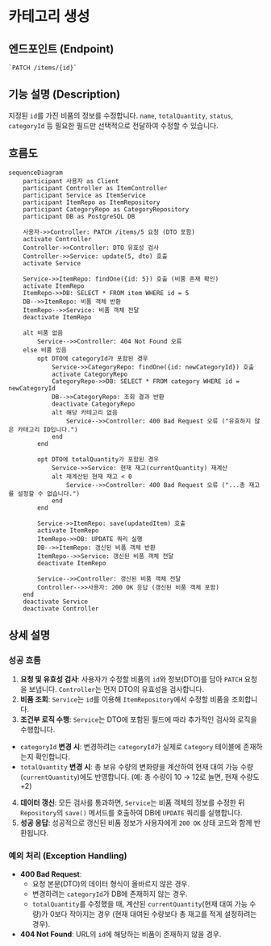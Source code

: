 # 카테고리 생성

## 엔드포인트 (Endpoint)

    `PATCH /items/{id}`

## 기능 설명 (Description)

지정된 `id`를 가진 비품의 정보를 수정합니다. `name`, `totalQuantity`, `status`, `categoryId` 등 필요한 필드만 선택적으로 전달하여 수정할 수 있습니다.

## 흐름도

```mermaid
sequenceDiagram
    participant 사용자 as Client
    participant Controller as ItemController
    participant Service as ItemService
    participant ItemRepo as ItemRepository
    participant CategoryRepo as CategoryRepository
    participant DB as PostgreSQL DB

    사용자->>Controller: PATCH /items/5 요청 (DTO 포함)
    activate Controller
    Controller->>Controller: DTO 유효성 검사
    Controller->>Service: update(5, dto) 호출
    activate Service

    Service->>ItemRepo: findOne({id: 5}) 호출 (비품 존재 확인)
    activate ItemRepo
    ItemRepo->>DB: SELECT * FROM item WHERE id = 5
    DB-->>ItemRepo: 비품 객체 반환
    ItemRepo-->>Service: 비품 객체 전달
    deactivate ItemRepo

    alt 비품 없음
        Service-->>Controller: 404 Not Found 오류
    else 비품 있음
        opt DTO에 categoryId가 포함된 경우
            Service->>CategoryRepo: findOne({id: newCategoryId}) 호출
            activate CategoryRepo
            CategoryRepo->>DB: SELECT * FROM category WHERE id = newCategoryId
            DB-->>CategoryRepo: 조회 결과 반환
            deactivate CategoryRepo
            alt 해당 카테고리 없음
                Service-->>Controller: 400 Bad Request 오류 ("유효하지 않은 카테고리 ID입니다.")
            end
        end

        opt DTO에 totalQuantity가 포함된 경우
            Service->>Service: 현재 재고(currentQuantity) 재계산
            alt 재계산된 현재 재고 < 0
                Service-->>Controller: 400 Bad Request 오류 ("...총 재고를 설정할 수 없습니다.")
            end
        end

        Service->>ItemRepo: save(updatedItem) 호출
        activate ItemRepo
        ItemRepo->>DB: UPDATE 쿼리 실행
        DB-->>ItemRepo: 갱신된 비품 객체 반환
        ItemRepo-->>Service: 갱신된 비품 객체 전달
        deactivate ItemRepo

        Service-->>Controller: 갱신된 비품 객체 전달
        Controller-->>사용자: 200 OK 응답 (갱신된 비품 객체 포함)
    end
    deactivate Service
    deactivate Controller
```

## 상세 설명

### 성공 흐름

1.  **요청 및 유효성 검사**: 사용자가 수정할 비품의 `id`와 정보(DTO)를 담아 `PATCH` 요청을 보냅니다. `Controller`는 먼저 DTO의 유효성을 검사합니다.
2.  **비품 조회**: `Service`는 `id`를 이용해 `ItemRepository`에서 수정할 비품을 조회합니다.
3.  **조건부 로직 수행**: `Service`는 DTO에 포함된 필드에 따라 추가적인 검사와 로직을 수행합니다.

- `categoryId` **변경 시**: 변경하려는 `categoryId`가 실제로 `Category` 테이블에 존재하는지 확인합니다.
- `totalQuantity` **변경 시**: 총 보유 수량의 변화량을 계산하여 현재 대여 가능 수량(`currentQuantity`)에도 반영합니다. (예: 총 수량이 10 → 12로 늘면, 현재 수량도 +2)

4.  **데이터 갱신**: 모든 검사를 통과하면, `Service`는 비품 객체의 정보를 수정한 뒤 `Repository`의 `save()` 메서드를 호출하여 DB에 `UPDATE` 쿼리를 실행합니다.
5.  **성공 응답**: 성공적으로 갱신된 비품 정보가 사용자에게 `200 OK` 상태 코드와 함께 반환됩니다.

### 예외 처리 (Exception Handling)

- **400 Bad Request**:
  - 요청 본문(DTO)의 데이터 형식이 올바르지 않은 경우.
  - 변경하려는 `categoryId`가 DB에 존재하지 않는 경우.
  - `totalQuantity`를 수정했을 때, 계산된 `currentQuantity`(현재 대여 가능 수량)가 0보다 작아지는 경우 (현재 대여된 수량보다 총 재고를 적게 설정하려는 경우).
- **404 Not Found**: URL의 `id`에 해당하는 비품이 존재하지 않을 경우.
